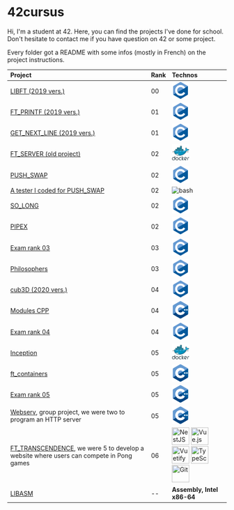 # 42cursus
Hi, I'm a student at 42. Here, you can find the projects I've done for school.
Don't hesitate to contact me if you have question on 42 or some project.

Every folder got a README with some infos (mostly in French) on the project instructions.

| Project  |  Rank  | Technos  |
| :--------------- | :--------------- |  :--------------- |
| <a href="https://github.com/Mel-louie/42cursus/tree/main/rank00_libft_2019">LIBFT (2019 vers.) </a>  | 00  | <img src="https://raw.githubusercontent.com/devicons/devicon/master/icons/c/c-original.svg" alt="c" width="40" height="40" title="C"/>|
| <a href="https://github.com/Mel-louie/42cursus/tree/main/rank01_ft_printf">FT_PRINTF (2019 vers.) </a> | 01 | <img src="https://raw.githubusercontent.com/devicons/devicon/master/icons/c/c-original.svg" alt="c" width="40" height="40" title="C"/>  |
| <a href="https://github.com/Mel-louie/42cursus/tree/main/rank01_get_next_line">GET_NEXT_LINE (2019 vers.) | 01 | <img src="https://raw.githubusercontent.com/devicons/devicon/master/icons/c/c-original.svg" alt="c" width="40" height="40" title="C"/>  |
| <a href="https://github.com/Mel-louie/42cursus/tree/main/rank02OLD_ft_server">FT_SERVER (old project) </a> | 02 | <img src="https://raw.githubusercontent.com/devicons/devicon/master/icons/docker/docker-original-wordmark.svg" alt="docker" width="40" height="40" title="Docker"/> |
| <a href="https://github.com/Mel-louie/42cursus/tree/main/rank02_push_swap"> PUSH_SWAP </a>| 02 | <img src="https://raw.githubusercontent.com/devicons/devicon/master/icons/c/c-original.svg" alt="c" width="40" height="40" title="C"/>  |
| <a href="https://github.com/Mel-louie/42cursus/tree/main/rank02_push_swap_tester"> A tester I coded for PUSH_SWAP </a>| 02 |  <img src="https://cdn.jsdelivr.net/gh/devicons/devicon/icons/bash/bash-original.svg" alt="bash" width="40" height="40" title="Bash" /> |
| <a href="https://github.com/Mel-louie/42cursus/tree/main/rank02_so_long">SO_LONG </a>| 02 | <img src="https://raw.githubusercontent.com/devicons/devicon/master/icons/c/c-original.svg" alt="c" width="40" height="40" title="C"/>  |
| <a href="https://github.com/Mel-louie/42cursus/tree/main/rank02_pipex">PIPEX</a>| 02 | <img src="https://raw.githubusercontent.com/devicons/devicon/master/icons/c/c-original.svg" alt="c" width="40" height="40" title="C"/>  |
| <a href="https://github.com/Mel-louie/42cursus/tree/main/rank03_exam">Exam rank 03 </a>| 03 | <img src="https://raw.githubusercontent.com/devicons/devicon/master/icons/c/c-original.svg" alt="c" width="40" height="40" title="C"/>  |
| <a href="https://github.com/Mel-louie/42cursus/tree/main/rank03_Philosophers">Philosophers</a>| 03 | <img src="https://raw.githubusercontent.com/devicons/devicon/master/icons/c/c-original.svg" alt="c" width="40" height="40" title="C"/>  |
| <a href="https://github.com/Mel-louie/42cursus/tree/main/rank04_cub3D">cub3D (2020 vers.)</a> | 04 | <img src="https://raw.githubusercontent.com/devicons/devicon/master/icons/c/c-original.svg" alt="c" width="40" height="40" title="C"/>  |
| <a href="https://github.com/Mel-louie/42cursus/tree/main/rank04_CPP">Modules CPP </a>| 04 | <img src="https://raw.githubusercontent.com/devicons/devicon/master/icons/cplusplus/cplusplus-original.svg" alt="cplusplus" width="40" height="40" title="C++"/> |
| <a href="https://github.com/Mel-louie/42cursus/tree/main/rank04_exam_microshell">Exam rank 04 </a>| 04 | <img src="https://raw.githubusercontent.com/devicons/devicon/master/icons/c/c-original.svg" alt="c" width="40" height="40" title="C"/>  |
| <a href="https://github.com/Mel-louie/42cursus/tree/main/rank05_inception">Inception </a>| 05 | <img src="https://raw.githubusercontent.com/devicons/devicon/master/icons/docker/docker-original-wordmark.svg" alt="docker" width="40" height="40" title="Docker"/> |
| <a href="https://github.com/Mel-louie/42cursus/tree/main/rank05_ft_containers">ft_containers </a>| 05 | <img src="https://raw.githubusercontent.com/devicons/devicon/master/icons/cplusplus/cplusplus-original.svg" alt="cplusplus" width="40" height="40" title="C++"/> |
| <a href="https://github.com/Mel-louie/42cursus/tree/main/rank05_exam">Exam rank 05 </a>| 05 | <img src="https://raw.githubusercontent.com/devicons/devicon/master/icons/cplusplus/cplusplus-original.svg" alt="cplusplus" width="40" height="40" title="C++"/> |
| <a href="https://github.com/Mel-louie/webserv">Webserv</a>, group project, we were two to program an HTTP server| 05 | <img src="https://raw.githubusercontent.com/devicons/devicon/master/icons/cplusplus/cplusplus-original.svg" alt="cplusplus" width="40" height="40" title="C++"/> |
| <a href="https://github.com/fyusuf-a/ft_transcendence">FT_TRANSCENDENCE</a>, we were 5 to develop a website where users can compete in Pong games | 06 |  <img src="https://cdn.jsdelivr.net/gh/devicons/devicon/icons/nestjs/nestjs-plain.svg" width="40" height="40" title="NestJS"/> <img src="https://cdn.jsdelivr.net/gh/devicons/devicon/icons/vuejs/vuejs-original.svg" width="40" height="40" title="Vue.js"/> <img src="https://cdn.jsdelivr.net/gh/devicons/devicon/icons/vuetify/vuetify-original.svg" width="40" height="40" title="Vuetify" /> <img src="https://cdn.jsdelivr.net/gh/devicons/devicon/icons/typescript/typescript-original.svg"  width="40" height="40" title="TypeScript" /> <img src="https://cdn.jsdelivr.net/gh/devicons/devicon/icons/git/git-original.svg"  width="40" height="40" title="Git"/> |
| <a href="https://github.com/Mel-louie/42cursus/tree/main/rn_42_libasm">LIBASM </a>  | -- | <strong>Assembly, Intel x86-64</strong> |
  
 
